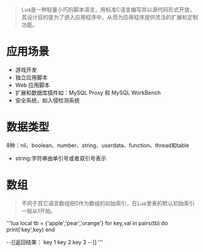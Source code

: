 > Lua是一种轻量小巧的脚本语言，用标准C语言编写并以源代码形式开放， 其设计目的是为了嵌入应用程序中，从而为应用程序提供灵活的扩展和定制功能。

# 应用场景

- 游戏开发
- 独立应用脚本
- Web 应用脚本
- 扩展和数据库插件如：MySQL Proxy 和 MySQL WorkBench
- 安全系统，如入侵检测系统

# 数据类型

8种：nil、boolean、number、string、userdata、function、thread和table
* string:字符串由单引号或者双引号表示

# 数组
> 不同于其它语言数组把0作为数组的初始索引，在Lua里表的默认初始索引一般从1开始。

'''lua
local tb = {'apple','pear','orange'}
for key,val in pairs(tb) do
	print('key',key)
end

--[[返回结果：
	key 1
	key 2
	key 3
	--]]
'''

